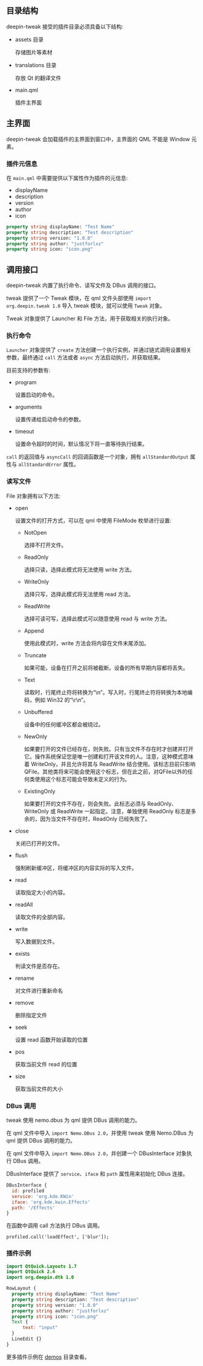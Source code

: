 ## 目录结构

deepin-tweak 接受的插件目录必须具备以下结构:

- assets 目录

  存储图片等素材

- translations 目录

  存放 Qt 的翻译文件

- main.qml

  插件主界面

## 主界面

deepin-tweak 会加载插件的主界面到窗口中，主界面的 QML 不能是 Window 元素。

### 插件元信息

在 `main.qml` 中需要提供以下属性作为插件的元信息:

- displayName
- description
- version
- author
- icon

```qml
property string displayName: "Test Name"
property string description: "Test description"
property string version: "1.0.0"
property string author: "justforlxz"
property string icon: "icon.png"
```

## 调用接口

deepin-tweak 内置了执行命令、读写文件及 DBus 调用的接口。

tweak 提供了一个 Tweak 模块，在 qml 文件头部使用 `import org.deepin.tweak 1.0` 导入 tweak 模块，就可以使用 `Tweak` 对象。

Tweak 对象提供了 Launcher 和 File 方法，用于获取相关的执行对象。

### 执行命令

`Launcher` 对象提供了 `create` 方法创建一个执行实例，并通过链式调用设置相关参数，最终通过 `call` 方法或者 `async` 方法启动执行，并获取结果。

目前支持的参数有:

- program

  设置启动的命令。

- arguments

  设置传递给启动命令的参数。

- timeout

  设置命令超时的时间，默认情况下将一直等待执行结果。

`call` 的返回值与 `asyncCall` 的回调函数是一个对象，拥有 `allStandardOutput` 属性与 `allStandardError` 属性。

### 读写文件

File 对象拥有以下方法:

- open

  设置文件的打开方式，可以在 qml 中使用 FileMode 枚举进行设置:

  - NotOpen

    选择不打开文件。

  - ReadOnly

    选择只读，选择此模式将无法使用 write 方法。

  - WriteOnly

    选择只写，选择此模式将无法使用 read 方法。

  - ReadWrite

    选择可读可写，选择此模式可以随意使用 read 与 write 方法。

  - Append

    使用此模式时，write 方法会将内容在文件末尾添加。

  - Truncate

    如果可能，设备在打开之前将被截断。设备的所有早期内容都将丢失。

  - Text

    读取时，行尾终止符将转换为“\n”。写入时，行尾终止符将转换为本地编码，例如 Win32 的“\r\n”。

  - Unbuffered

    设备中的任何缓冲区都会被绕过。

  - NewOnly

    如果要打开的文件已经存在，则失败。只有当文件不存在时才创建并打开它。操作系统保证您是唯一创建和打开该文件的人。注意，这种模式意味着 WriteOnly，并且允许将其与 ReadWrite 结合使用。该标志目前只影响QFile。其他类将来可能会使用这个标志，但在此之前，对QFile以外的任何类使用这个标志可能会导致未定义的行为。

  - ExistingOnly

    如果要打开的文件不存在，则会失败。此标志必须与 ReadOnly、WriteOnly 或 ReadWrite 一起指定。注意，单独使用 ReadOnly 标志是多余的，因为当文件不存在时，ReadOnly 已经失败了。

- close

  关闭已打开的文件。

- flush

  强制刷新缓冲区，将缓冲区的内容实际的写入文件。

- read

  读取指定大小的内容。

- readAll

  读取文件的全部内容。

- write

  写入数据到文件。

- exists

  判读文件是否存在。

- rename

  对文件进行重新命名

- remove

  删除指定文件

- seek

  设置 read 函数开始读取的位置

- pos

  获取当前文件 read 的位置

- size

  获取当前文件的大小

### DBus 调用

tweak 使用 nemo.dbus 为 qml 提供 DBus 调用的能力。

在 qml 文件中导入 `import Nemo.DBus 2.0`，并使用
tweak 使用 Nemo.DBus 为 qml 提供 DBus 调用的能力。

在 qml 文件中导入 `import Nemo.DBus 2.0`，并创建一个 DBusInterface 对象执行 DBus 调用。

DBusInterface 提供了 `service`、`iface` 和 `path` 属性用来初始化 DBus 连接。

```qml
DBusInterface {
  id: profiled
  service: 'org.kde.KWin'
  iface: 'org.kde.kwin.Effects'
  path: '/Effects'
}
```

在函数中调用  call 方法执行 DBus 调用。

```
profiled.call('loadEffect', ['blur']);
```

### 插件示例

```qml
import QtQuick.Layouts 1.7
import QtQuick 2.4
import org.deepin.dtk 1.0

RowLayout {
  property string displayName: "Test Name"
  property string description: "Test description"
  property string version: "1.0.0"
  property string author: "justforlxz"
  property string icon: "icon.png"
  Text {
      text: "input"
  }
  LineEdit {}
}
```

更多插件示例在 [demos](demos) 目录查看。
